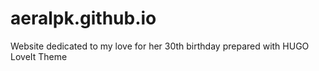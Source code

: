 # aeralpk.github.io

Website dedicated to my love for her 30th birthday prepared with HUGO LoveIt Theme
